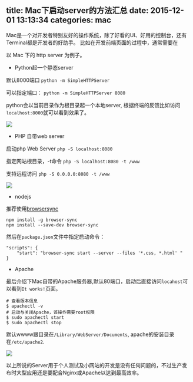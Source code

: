 title: Mac下启动server的方法汇总
date: 2015-12-01 13:13:34
categories: mac
---

Mac是一个对开发者特别友好的操作系统，除了好看的UI、好用的控制台，还有Terminal都是开发者的好助手。
比如在开发前端页面的过程中，通常需要在


以 Mac 下的 http server 为例子。


- Python起一个静态server

默认8000端口
`python -m SimpleHTTPServer` 

可以指定端口：
`python -m SimpleHTTPServer 8080`  

python会以当前目录作为根目录起一个本地server, 根据终端的反馈比如访问`localhost:8000`就可以看到效果了。

![](http://images2015.cnblogs.com/blog/282019/201512/282019-20151208194159480-1498313497.png)


- PHP 自带web server

启动php Web Server
`php -S localhost:8080`

指定网站根目录，-t命令
`php -S localhost:8080 -t /www`

支持远程访问
`php -S 0.0.0.0:8080 -t /www`

![](http://images2015.cnblogs.com/blog/282019/201512/282019-20151208195302386-395401372.png)

- nodejs

推荐使用[browsersync](http://www.browsersync.cn/#install)

```
npm install -g browser-sync
npm install --save-dev browser-sync
```

然后在`package.json`文件中指定启动命令：
```
"scripts": {
    "start": "browser-sync start --server --files '*.css, *.html' "
}
```


- Apache 

最后介绍下Mac自带的Apache服务器,默认80端口，启动后直接访问`locahost`可以看到`It works!`页面。

```
# 查看版本信息
$ apachectl -v
# 启动与关闭Apache，该操作需要root权限
$ sudo apachectl start
$ sudo apachectl stop
```

默认wwww跟目录在`/Library/WebServer/Documents`, apache的安装目录在`/etc/apache2`.

![](http://images2015.cnblogs.com/blog/282019/201512/282019-20151208201626402-1471863449.png)

以上所说的Server用于个人测试及小网站的开发是没有任何问题的，不过生产发布时大型应用还是要配合Nginx或Apache以达到最高效率。